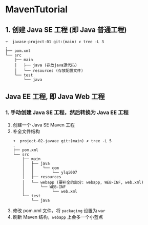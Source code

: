 # MavenTutorial

## 1. 创建 Java SE 工程 (即 Java 普通工程)
```
➜  javase-project-01 git:(main) ✗ tree -L 3
.
├── pom.xml
└── src
    ├── main
    │   ├── java (存放java源代码)
    │   └── resources (存放配置文件)
    └── test
        └── java
```


## Java EE 工程, 即 Java Web 工程
### 1. 手动创建 Java SE 工程，然后转换为 Java EE 工程
1. 创建一个 Java SE Maven 工程
2. 补全文件结构
    ```
    ➜  project-02-javaee git:(main) ✗ tree -L 5
    .
    ├── pom.xml
    └── src
        ├── main
        │   ├── java
        │   │    └── com
        │   │        └── ylqi007
        │   ├── resources
        │   └── webapp (要补全的部分: webapp, WEB-INF, web.xml)
        │       └── WEB-INF
        │            └── web.xml
        └── test
            └── java
    ```
3. 修改 pom.xml 文件，将 `packaging` 设置为 `war`
4. 刷新 Maven 结构，`webapp` 上会多一个小蓝点
